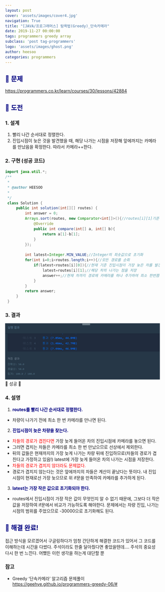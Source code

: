 ```yaml
---
layout: post
cover: 'assets/images/cover4.jpg'
navigation: True
title: "[JAVA/프로그래머스] 탐욕법(Greedy)_단속카메라"
date: 2019-11-27 00:00:00
tags: programmers greedy array
subclass: 'post tag-programmers'
logo: 'assets/images/ghost.png'
author: heesoo
categories: programmers
---
```

## <span style="color:navy">👀 문제</span>
<https://programmers.co.kr/learn/courses/30/lessons/42884>

## <span style="color:navy">👊 도전</span>

### 1. 설계
1. 빨리 나간 순서대로 정렬한다.
2. 진입시점이 늦은 것을 발견했을 때, 해당 나가는 시점을 저장해 앞에까지는 카메라를 만났음을 확정한다. 따라서 카메라++한다.

### 2. 구현 (성공 코드)
```java
import java.util.*;
/**
 *
 * @author HEESOO
 *
 */
 class Solution {
     public int solution(int[][] routes) {
         int answer = 0;
         Arrays.sort(routes, new Comparator<int[]>(){//routes[i][1]기준 오름차순 정렬
             @Override
             public int compare(int[] a, int[] b){
                 return a[1]-b[1];
             }
         });

         int latest=Integer.MIN_VALUE;//Integer의 최솟값으로 초기화       
         for(int i=0;i<routes.length;i++){//모든 경로를 순회
             if(latest<routes[i][0]){//현재 기준 진입시점이 가장 늦은 차를 발견하면
                 latest=routes[i][1];//해당 차의 나가는 점을 저장
                 answer++;//현재 차까지 경로에 카메라를 하나 추가하여 최소 한번쯤은 카메라를 만나는 것을 보장
             }
         }
         return answer;
     }
 }
```

### 3. 결과
![실행결과](./assets/images/191127_1.PNG)
🤟 성공 🤟

### 4. 설명
1. **<span style="color:navy">routes를 빨리 나간 순서대로 정렬한다.</span>**  
- 차량이 나가기 전에 최소 한 번 카메라를 만나면 된다.
2. **<span style="color:navy">진입시점이 늦은 차량을 찾는다.</span>**  
- <span style="color:red">차들의 경로가 겹친다면</span> 가장 늦게 들어온 차의 진입시점에 카메라를 놓으면 된다.
- 그러면 겹치는 차들은 카메라를 최소 한 번 만났으므로 선상에서 제외한다.
- 뒤의 값들은 현재까지의 가장 늦게 나가는 차량 뒤에 진입하므로(차들의 경로가 겹친다고 가정하고 있음!) latest에 가장 늦게 들어온 차의 나가는 시점을 저장한다.
- <span style="color:red">차들의 경로가 겹치지 않더라도 문제없다.</span>
- 경로가 겹치지 않는다는 것은 앞에까지의 차들은 계산이 끝났다는 뜻이다. 내 진입시점이 현재로선 가장 늦으므로 위 if문을 만족하여 카메라를 추가하게 된다.
3. **<span style="color:navy">latest는 가장 작은 값으로 초기화되야 한다.</span>**
- routes에서 진입시점이 가장 작은 값이 무엇인지 알 수 없기 때문에, 그보다 더 작은 값을 저장하여 if문에서 비교가 가능하도록 해야한다. 문제에서는 차량 진입, 나가는 시점의 범위를 주었으므로 -30000으로 초기화해도 된다.


## <span style="color:navy">👏 해결 완료!</span>
접근 방식을 모르겠어서 구글링하다가 엄청 간단하게 해결한 코드가 있어서 그 코드를 이해하는데 시간을 다썼다. 주석이라도 한줄 달아줬다면 좋았을텐데.... 주석의 중요성 다시 한 번 느낀다. 어쨌든 이런 생각을 하는게 대단할 뿐

### 참고
- Greedy ‘단속카메라’ 알고리즘 문제풀이 <https://geehye.github.io/programmers-greedy-06/#>
